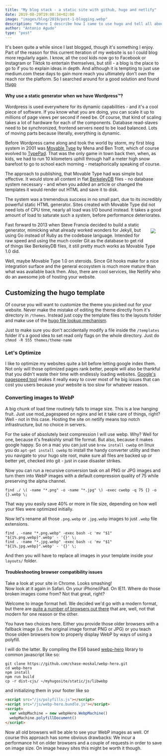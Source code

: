```yaml
---
title: "My blog stack - a static site with github, hugo and netlify"
date: 2019-08-29T19:08:34+02:00
image: "images/blog/2019/post-1-blogging.webp"
description: "Where I describe how I came to use hugo and tell all about my life long love affair with Perl based content management systems"
author: "Antonio Agudo"
type: "post"
---
```

It's been quite a while since I last blogged, though it's something I enjoy. 
Part of the reason for this current iteration of my website is so I could blog more regularly again.
I know, all the cool kids now go to Facebook or Instagram or Tiktok to entertain themselves, but still - 
a blog is the place to go to if you to explain ideas in depth. And although it is tempting to just use medium.com these 
days to gain more reach you ultimately don't own the reach nor the platform.
So I searched around for a good solution and found [Hugo](https://gohugo.io/)

#### Why use a static generator when we have Wordpress&trade;?  

Wordpress is used everywhere for its dynamic capabilities - and it's a cool piece of software. If you know what you are 
doing, you can scale it up to millions of page views per second if need be. Of course, that kind of scaling takes a lot of
hardware for each of the components. Database read-slaves need to be synchronized, frontend servers need to be load 
balanced. Lots of moving parts because literally, everything is dynamic. 

Before Wordpress came along and took the world by storm, my first blog system in 2001 was [Movable Type](https://movabletype.org/) 
by Mena and Ben Trott, which of course evolved to [TypePad](https://www.typepad.com/). That was the only game in town 
back then, when, as kids, we had to run 10 kilometers uphill through half a meter high snow barefoot to go to school each 
morning - metaphorically speaking of course. 

The approach to publishing, that Movable Type had was simple but effective.
It would store all content in flat [BerkeleyDB](https://en.wikipedia.org/wiki/Berkeley_DB) files - no database system
necessary - and when you added an article or changed the templates it would render out HTML and save it to disk.
 
The system was a tremendous success in no small part, due to its incredibly powerful static HTML generator. 
Sites created with Movable Type did not need lots of CPU time, nearly all load was I/O bound instead. 
It takes a good amount of load to saturate such a system, before performance deteriorates.

<img src="/images/blog/2019/hugo.webp" align="right" style="margin: 20px;">
Fast forward to 2013 when Steve Francia decided to build a static generator, mimicking what already worked wonders for 
Jekyll, but using Go instead of Ruby as the codebase language. Intended for raw speed and using the much cooler Git as 
the database to get rid of things like BerkeleyDB files, it still pretty much works as Movable Type 1.0 did.

Well, maybe Movable Type 1.0 on steroids. Since Git hooks make for a nice integration surface and the general 
ecosystem is much more mature than what was available back then. Also, there are cool services, like Netlify who do an 
awesome job of hosting your website.  

## Customizing the hugo template

Of course you will want to customize the theme you picked out for your website. Never make the mistake of editing the 
theme directly from it's directory in ```/themes```. Instead just copy the template files to the layouts folder and 
make use of the [hugo file lookup mechanism](https://gohugo.io/templates/lookup-order/). 

Just to make sure you don't accidentally modify a file inside the ```/templates``` folder it's a good idea to set read 
only flags on the whole directory. Just do ```chmod -R 555 themes/theme-name```  

### Let's Optimize

I like to optimize my websites quite a bit before letting google index them. Not only will those optimized pages rank 
better, people will also be thankful that you didn't waste their time with endlessly loading websites. 
[Google's pagespeed tool](https://developers.google.com/speed/pagespeed/insights/) makes it really easy to cover most of
he big issues that can cost you users because your website is too slow for whatever reason. 

### Converting images to WebP
A big chunk of load time routinely falls to image size. This is a low hanging fruit. Just use mod_pagespeed on nginx and 
let it take care of things, right? Well - not in this case. Hosting the site on netlify means top notch infrastructure, 
but no choice in servers. 

For the sake of absolutely best compression I will use webp. Why? Well for one, because it's freakishly small file format.
But also, because it makes google happy. So on a mac you can just use ```brew install cwebp``` 
on linux you do ```apt-get install cwebp``` to install the handy converter utility and then you navigate to your hugo 
site root, make sure all files are backed up or better yet, checked into git - just in case disaster strikes.

Now you can run a recursive conversion task on all PNG or JPG images and turn them into WebP images with a default 
compression quality of 75 while preserving the alpha channel. 

```shell script
find ./ \( -name "*.png" -o -name "*.jpg" \) -exec cwebp -q 75 {} -o {}.webp \;                 
```

That way you easily save 40% or more in file size, depending on how well your files were optimized initially.

Now let's rename all those ```.png.webp``` or ```.jpg.webp``` images to just ```.webp``` file extensions. 

```shell script
find . -name "*.png.webp" -exec bash -c 'mv "$1" "${1%.png.webp}".webp' - '{}' \;                 
find . -name "*.jpg.webp" -exec bash -c 'mv "$1" "${1%.jpg.webp}".webp' - '{}' \;                 
```                     

And then you will have to replace all images in your template inside your ```layouts/``` folder.

#### Troubleshooting browser compatibility issues

Take a look at your site in Chrome. Looks smashing!<br>
Now look at it again in Safari. On your iPhone/iPad. On IE11. Where do those broken images come from? Not that great, right?

Welcome to image format hell. We decided we'd go with a modern format, but there are [quite a number of browsers
out there](https://caniuse.com/#feat=webp) that are, well, not that modern for one reason or the other.

You have two choices here. Either you provide those older browsers with a fallback image (i.e. the original image format
PNG or JPG) or you teach those olden browsers how to properly display WebP by ways of using a polyfill.

I will do the latter. By compiling the ES6 based [webp-hero](https://github.com/chase-moskal/webp-hero) library to 
common javascript like so:

```shell script
git clone https://github.com/chase-moskal/webp-hero.git
cd webp-hero
npm install
npm run build
cp -r dist-cjs/ ~/myhugosite/static/js/libwebp
```

and initializing them in your footer like so

```html
<script src="/js/polyfills.js"></script>
<script src="/js/webp-hero.bundle.js"></script>
<script>
  var webpMachine = new webpHero.WebpMachine()
  webpMachine.polyfillDocument()
</script>    
```

Now all old browsers will be able to see your WebP images as well. Of course this approach has some obvious drawbacks:
We incur a performance hit on older browsers and a couple of requests in order to save on image size. On image heavy 
sites this might be worth it though. 
